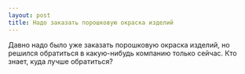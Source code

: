 ```yaml
---
layout: post 
title: Надо заказать порошковую окраска изделий 
--- 
```

Давно надо было уже заказать порошковую окраска изделий, но решился обратиться в какую-нибудь компанию только сейчас. Кто знает, куда лучше обратиться?
